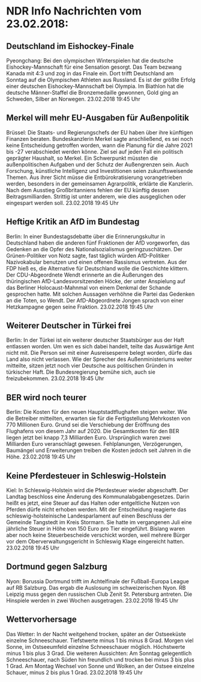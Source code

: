 # NDR Info Nachrichten vom 23.02.2018:


## Deutschland im Eishockey-Finale
Pyeongchang:	Bei den olympischen Winterspielen hat die deutsche Eishockey-Mannschaft für eine Sensation gesorgt. Das Team bezwang Kanada mit 4:3 und zog in das Finale ein. Dort trifft Deutschland am Sonntag auf die Olympischen Athleten aus Russland. Es ist der größte Erfolg einer deutschen Eishockey-Mannschaft bei Olympia. Im Biathlon hat die deutsche Männer-Staffel die Bronzemedaille gewonnen, Gold ging an Schweden, Silber an Norwegen. 23.02.2018 19:45 Uhr 

## Merkel will mehr EU-Ausgaben für Außenpolitik
Brüssel:	Die Staats- und Regierungschefs der EU haben über ihre künftigen Finanzen beraten. Bundeskanzlerin Merkel sagte anschließend, es sei noch keine Entscheidung getroffen worden, wann die Planung für die Jahre 2021 bis -27 verabschiedet werden könne. Ziel sei auf jeden Fall ein politisch geprägter Haushalt, so Merkel. Ein Schwerpunkt müssten die außenpolitischen Aufgaben und der Schutz der Außengrenzen sein. Auch Forschung, künstliche Intelligenz und Investitionen seien zukunftsweisende Themen. Aus ihrer Sicht müsse die Entbürokratisierung vorangetrieben werden, besonders in der gemeinsamen Agrarpolitik, erklärte die Kanzlerin. Nach dem Ausstieg Großbritanniens fehlen der EU künftig dessen Beitragsmilliarden. Strittig ist unter anderem, wie dies ausgeglichen oder eingespart werden soll. 23.02.2018 19:45 Uhr 

## Heftige Kritik an AfD im Bundestag
Berlin: In einer Bundestagsdebatte über die Erinnerungskultur in Deutschland haben die anderen fünf Fraktionen der AfD vorgeworfen, das Gedenken an die Opfer des Nationalsozialismus geringzuschätzen. Der Grünen-Politiker von Notz sagte, fast täglich würden AfD-Politiker Nazivokabular benutzen und einen offenen Rassismus vertreten. Aus der FDP hieß es, die  Alternative für Deutschland wolle die Geschichte klittern. Der CDU-Abgeordnete Wendt erinnerte an die Äußerungen des thüringischen AfD-Landesvorsitzenden Höcke, der unter Anspielung auf das Berliner Holocaust-Mahnmal von einem Denkmal der Schande gesprochen hatte. Mit solchen Aussagen verhöhne die Partei das Gedenken an die Toten, so Wendt. Der AfD-Abgeordnete Jongen sprach von einer Hetzkampagne gegen seine Fraktion. 23.02.2018 19:45 Uhr 

## Weiterer Deutscher in Türkei frei
Berlin: In der Türkei ist ein weiterer deutscher Staatsbürger aus der Haft entlassen worden. Um wen es sich dabei handelt, teilte das Auswärtige Amt nicht mit. Die Person sei mit einer Ausreisesperre belegt worden, dürfe das Land also nicht verlassen. Wie der Sprecher des Außenministeriums weiter mitteilte, sitzen jetzt noch vier Deutsche aus politischen Gründen in türkischer Haft. Die Bundesregierung bemühe sich, auch sie freizubekommen. 23.02.2018 19:45 Uhr 

## BER wird noch teurer
Berlin: Die Kosten für den neuen Hauptstadtflughafen steigen weiter. Wie die Betreiber mitteilten, erwarten sie für die Fertigstellung Mehrkosten von 770 Millionen Euro. Grund sei die Verschiebung der Eröffnung des Flughafens von diesem Jahr auf 2020. Die Gesamtkosten für den BER liegen jetzt bei knapp 7,3 Milliarden Euro. Ursprünglich waren zwei Milliarden Euro veranschlagt gewesen. Fehlplanungen, Verzögerungen, Baumängel und Erweiterungen treiben die Kosten jedoch seit Jahren in die Höhe. 23.02.2018 19:45 Uhr 

## Keine Pferdesteuer in Schleswig-Holstein
Kiel: In Schleswig-Holstein wird die Pferdesteuer wieder abgeschafft. Der Landtag beschloss eine Änderung des Kommunalabgabengesetzes. Darin heißt es jetzt, eine Steuer auf das Halten oder entgeltliche Nutzen von Pferden dürfe nicht erhoben werden. Mit der Entscheidung reagierte das schleswig-holsteinische Landesparlament auf einen Beschluss der Gemeinde Tangstedt im Kreis Stormarn. Sie hatte im vergangenen Juli eine jährliche Steuer in Höhe von 150 Euro pro Tier eingeführt. Bislang waren aber noch keine Steuerbescheide verschickt worden, weil mehrere Bürger vor dem Oberverwaltungsgericht in Schleswig Klage eingereicht hatten. 23.02.2018 19:45 Uhr 

## Dortmund gegen Salzburg
Nyon: Borussia Dortmund trifft im Achtelfinale der Fußball-Europa League auf RB Salzburg. Das ergab die Auslosung im schweizerischen Nyon. RB Leipzig muss gegen den russischen Club Zenit St. Petersburg antreten. Die Hinspiele werden in zwei Wochen ausgetragen. 23.02.2018 19:45 Uhr 

## Wettervorhersage
Das Wetter: In der Nacht weitgehend trocken, später an der Ostseeküste einzelne Schneeschauer. Tiefstwerte minus 1 bis minus 8 Grad. Morgen viel Sonne, im Ostseeumfeld einzelne Schneeschauer möglich. Höchstwerte minus 1 bis plus 3 Grad. Die weiteren Aussichten: Am Sonntag gelegentlich Schneeschauer, nach Süden hin freundlich und trocken bei minus 3 bis plus 1 Grad. Am Montag Wechsel von Sonne und Wolken, an der Ostsee einzelne Schauer, minus 2 bis plus 1 Grad. 23.02.2018 19:45 Uhr 
